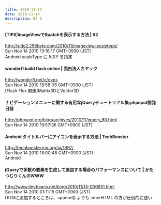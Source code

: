 ```yaml
---
title: 2010-11-14
date: 2010-11-14
description: B! 5
---
```


#### [TIPS]ImageViewで9patchを表示する方法 | S2
http://side2.256byte.com/2010/11/imageview-scaletype/<br>
Sun Nov 14 2010 19:16:17 GMT+0900 (JST)<br>
Android scaleType に fitXY を指定


#### wonderfl build flash online | 面白法人カヤック
http://wonderfl.net/c/ovps<br>
Sun Nov 14 2010 18:58:06 GMT+0900 (JST)<br>
[Flash Flex 関連]Matrix3DとVector3D


#### ナビゲーションメニューに関する有用なjQueryチュートリアル集:phpspot開発日誌
http://phpspot.org/blog/archives/2010/11/jquery_60.html<br>
Sun Nov 14 2010 18:57:36 GMT+0900 (JST)<br>


#### Android タイトルバーにアイコンを表示する方法 | TechBooster
http://techbooster.jpn.org/ui/1897/<br>
Sun Nov 14 2010 18:00:48 GMT+0900 (JST)<br>
Android


#### jQueryで多数の要素を生成して追加する場合のパフォーマンスについて | かたつむりくんのWWW
http://www.tinybeans.net/blog/2010/11/14-000851.html<br>
Sun Nov 14 2010 01:11:15 GMT+0900 (JST)<br>
DOMに追加するところは、append() よりも innerHTML の方が圧倒的に速い


